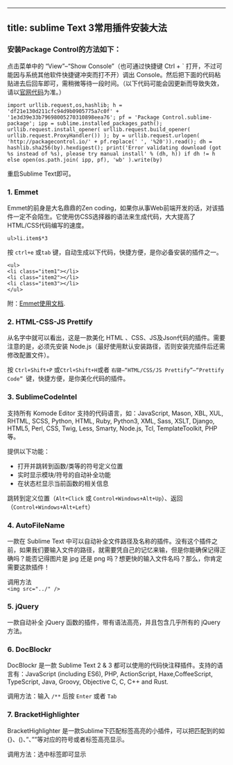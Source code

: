 
---
title: sublime Text 3常用插件安装大法
---
### 安装Package Control的方法如下：

点击菜单中的 “View”–“Show Console”（也可通过快捷键 Ctrl + ` 打开，不过可能因与系统其他软件快捷键冲突而打不开）调出 Console。然后把下面的代码粘贴进去后回车即可，需稍微等待一段时间。（以下代码可能会因更新而导致失效，请以[官网代码](https://packagecontrol.io/installation#st3)为准。）

    import urllib.request,os,hashlib; h = 'df21e130d211cfc94d9b0905775a7c0f' + '1e3d39e33b79698005270310898eea76'; pf = 'Package Control.sublime-package'; ipp = sublime.installed_packages_path(); urllib.request.install_opener( urllib.request.build_opener( urllib.request.ProxyHandler()) ); by = urllib.request.urlopen( 'http://packagecontrol.io/' + pf.replace(' ', '%20')).read(); dh = hashlib.sha256(by).hexdigest(); print('Error validating download (got %s instead of %s), please try manual install' % (dh, h)) if dh != h else open(os.path.join( ipp, pf), 'wb' ).write(by)

重启Sublime Text即可。

<!--more-->

### 1. Emmet
Emmet的前身是大名鼎鼎的Zen coding，如果你从事Web前端开发的话，对该插件一定不会陌生。它使用仿CSS选择器的语法来生成代码，大大提高了HTML/CSS代码编写的速度。

    ul>li.item$*3

按 `ctrl+e` 或`tab` 键，自动生成以下代码，快捷方便，是你必备安装的插件之一。

    <ul>
	<li class="item1"></li>
	<li class="item2"></li>
	<li class="item3"></li>
	</ul>

附：[Emmet使用文档](http://docs.emmet.io/).

### 2. HTML-CSS-JS Prettify

从名字中就可以看出，这是一款美化 HTML 、CSS、JS及Json代码的插件。需要注意的是，必须先安装 Node.js（最好使用默认安装路径，否则安装完插件后还需修改配置文件）。

按 `Ctrl+Shift+P` 或`Ctrl+Shift+H`或者 `右键–“HTML/CSS/JS Prettify”–“Prettify Code” `键，快捷方便，是你美化代码的插件。

### 3. Sublime​Code​Intel

支持所有 Komode Editor 支持的代码语言，如：JavaScript, Mason, XBL, XUL, RHTML, SCSS, Python, HTML, Ruby, Python3, XML, Sass, XSLT, Django, HTML5, Perl, CSS, Twig, Less, Smarty, Node.js, Tcl, TemplateToolkit, PHP等。

提供以下功能：

* 打开并跳转到函数/类等的符号定义位置
* 实时显示模块/符号的自动补全功能
* 在状态栏显示当前函数的相关信息

跳转到定义位置（`Alt+Click` 或 `Control+Windows+Alt+Up`）、返回（`Control+Windows+Alt+Left`）

### 4. AutoFileName

一款在 Sublime Text 中可以自动补全文件路径及名称的插件。没有这个插件之前，如果我们要输入文件的路径，就需要凭自己的记忆来输，但是你能确保记得正确吗？能否记得图片是 jpg 还是 png 吗？想更快的输入文件名吗？那么，你肯定需要这款插件！

调用方法	
		`<img src="../" />`


### 5. jQuery
一款自动补全 jQuery 函数的插件，带有语法高亮，并且包含几乎所有的 jQuery 方法。

### 6. DocBlockr
DocBlockr 是一款 Sublime Text 2 & 3 都可以使用的代码快注释插件。支持的语言有：JavaScript (including ES6), PHP, ActionScript, Haxe,CoffeeScript, TypeScript, Java, Groovy, Objective C, C, C++ and Rust.

调用方法：输入 `/**` 后按 `Enter` 或者 `Tab`

### 7. BracketHighlighter

BracketHighlighter 是一款Sublime下匹配标签高亮的小插件，可以把匹配到的如 {}、()、”、””等对应的符号或者标签高亮显示。

调用方法：选中标签即可显示